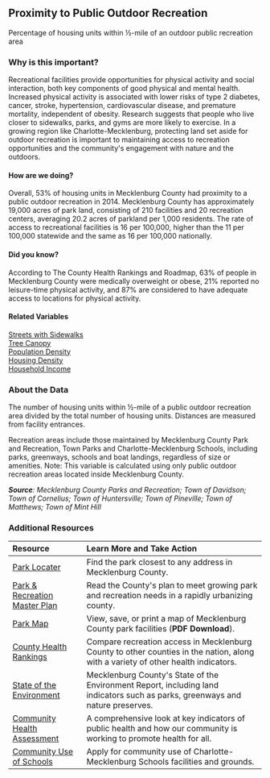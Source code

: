 ﻿## Proximity to Public Outdoor Recreation
Percentage of housing units within &#189;-mile of an outdoor public recreation area

### Why is this important?
Recreational facilities provide opportunities for physical activity and social interaction, both key components of good physical and mental health. Increased physical activity is associated with lower risks of type 2 diabetes, cancer, stroke, hypertension, cardiovascular disease, and premature mortality, independent of obesity. Research suggests that people who live closer to sidewalks, parks, and gyms are more likely to exercise. In a growing region like Charlotte-Mecklenburg, protecting land set aside for outdoor recreation is important to maintaining access to recreation opportunities and the community's engagement with nature and the outdoors. 

#### How are we doing?
Overall, 53% of housing units in Mecklenburg County had proximity to a public outdoor recreation in 2014. Mecklenburg County has approximately 19,000 acres of park land, consisting of 210 facilities and 20 recreation centers, averaging 20.2 acres of parkland per 1,000 residents. The rate of access to recreational facilities is 16 per 100,000, higher than the 11 per 100,000 statewide and the same as 16 per 100,000 nationally.

#### Did you know?
According to The County Health Rankings and Roadmap, 63% of people in Mecklenburg County were medically overweight or obese, 21% reported no leisure-time physical activity, and 87% are considered to have adequate access to locations for physical activity.

#### Related Variables
<a href="javascript:void(0)" onclick="changeMetric('m70')">Streets with Sidewalks</a>  
<a href="javascript:void(0)" onclick="changeMetric('m3')">Tree Canopy</a>  
<a href="javascript:void(0)" onclick="changeMetric('m47')">Population Density</a>  
<a href="javascript:void(0)" onclick="changeMetric('m5')">Housing Density</a>  
<a href="javascript:void(0)" onclick="changeMetric('m37')">Household Income</a>  

### About the Data
The number of housing units within &#189;-mile of a public outdoor recreation area divided by the total number of housing units. Distances are measured from facility entrances.

Recreation areas include those maintained by Mecklenburg County Park and Recreation, Town Parks and Charlotte-Mecklenburg Schools, including parks, greenways, schools and boat landings, regardless of size or amenities. Note: This variable is calculated using only public outdoor recreation areas located inside Mecklenburg County.

_**Source**: Mecklenburg County Parks and Recreation; Town of Davidson; Town of Cornelius; Town of Huntersville; Town of Pineville; Town of Matthews; Town of Mint Hill_

### Additional Resources
|Resource | Learn More and Take Action | 
|:--- | :--- |
|[Park Locater](http://charmeck.org/mecklenburg/county/ParkandRec/Parks/Pages/default.aspx)| Find the park closest to any address in Mecklenburg County.
|[Park & Recreation Master Plan](http://charmeck.org/mecklenburg/county/ParkandRec/Parks/ParkPlanning/Pages/default.aspx) | Read the County's plan to meet growing park and recreation needs in a rapidly urbanizing county. 
|[Park Map](http://charmeck.org/mecklenburg/county/ParkandRec/Athletics/YouthAthletics/golf/Documents/pr%20brochure%20map.pdf)| View, save, or print a map of Mecklenburg County park facilities (**PDF Download**).
|[County Health Rankings](http://www.countyhealthrankings.org/app/north-carolina/2014/rankings/mecklenburg/county/outcomes/overall/snapshot) |Compare recreation access in Mecklenburg County to other counties in the nation, along with a variety of other health indicators.
|[State of the Environment](http://charmeck.org/mecklenburg/county/LUESA/SOER/Pages/Land.aspx) |Mecklenburg County's State of the Environment Report, including land indicators such as parks, greenways and nature preserves.
|[Community Health Assessment](http://charmeck.org/mecklenburg/county/HealthDepartment/HealthStatistics/Pages/default.aspx) |A comprehensive look at key indicators of public health and how our community is working to promote health for all.
|[Community Use of Schools](http://www.cms.k12.nc.us/cmsdepartments/construction/communityuseofschools/Pages/default.aspx) |Apply for community use of Charlotte-Mecklenburg Schools facilities and grounds.